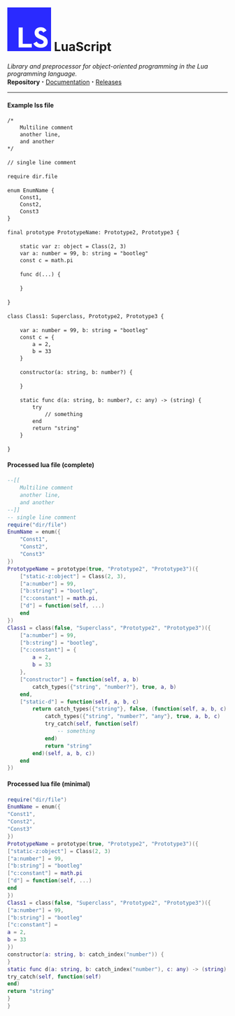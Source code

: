 # <img src="https://raw.githubusercontent.com/jotapapel/luascript/main/logo.svg" color="red"/> LuaScript
_Library and preprocessor for object-oriented programming in the Lua programming language._\
__Repository__ <big>**·**</big> [Documentation](https://github.com/jotapapel/luascript/wiki) <big>**·**</big> [Releases](https://github.com/jotapapel/luascript/releases)

***

#### Example lss file
```
/*
	Multiline comment
	another line,
	and another
*/

// single line comment

require dir.file

enum EnumName {
	Const1,
	Const2,
	Const3
}

final prototype PrototypeName: Prototype2, Prototype3 {

	static var z: object = Class(2, 3)
	var a: number = 99, b: string = "bootleg"
	const c = math.pi

	func d(...) {
	
	}
	
}

class Class1: Superclass, Prototype2, Prototype3 {

	var a: number = 99, b: string = "bootleg"
	const c = {
		a = 2,
		b = 33
	}
	
	constructor(a: string, b: number?) {
		
	}
	
	static func d(a: string, b: number?, c: any) -> (string) {
		try
			// something
		end
		return "string"
	}

}
```
#### Processed lua file (complete)
``` lua
--[[
	Multiline comment
	another line,
	and another
--]]
-- single line comment
require("dir/file")
EnumName = enum({
	"Const1",
	"Const2",
	"Const3"
})
PrototypeName = prototype(true, "Prototype2", "Prototype3")({
	["static-z:object"] = Class(2, 3),
	["a:number"] = 99,
	["b:string"] = "bootleg",
	["c:constant"] = math.pi,
	["d"] = function(self, ...)
	end
})
Class1 = class(false, "Superclass", "Prototype2", "Prototype3")({
	["a:number"] = 99,
	["b:string"] = "bootleg",
	["c:constant"] = {
		a = 2,
		b = 33
	},
	["constructor"] = function(self, a, b)
		catch_types({"string", "number?"}, true, a, b)
	end,
	["static-d"] = function(self, a, b, c)
		return catch_types({"string"}, false, (function(self, a, b, c)
			catch_types({"string", "number?", "any"}, true, a, b, c)
			try_catch(self, function(self)
				-- something
			end)
			return "string"
		end)(self, a, b, c))
	end
})
````
#### Processed lua file (minimal)
```` lua
require("dir/file")
EnumName = enum({
"Const1",
"Const2",
"Const3"
})
PrototypeName = prototype(true, "Prototype2", "Prototype3")({
["static-z:object"] = Class(2, 3)
["a:number"] = 99,
["b:string"] = "bootleg"
["c:constant"] = math.pi
["d"] = function(self, ...)
end
})
Class1 = class(false, "Superclass", "Prototype2", "Prototype3")({
["a:number"] = 99,
["b:string"] = "bootleg"
["c:constant"] = 
a = 2,
b = 33
})
constructor(a: string, b: catch_index("number")) {
}
static func d(a: string, b: catch_index("number"), c: any) -> (string) {
try_catch(self, function(self)
end)
return "string"
}
}
````
